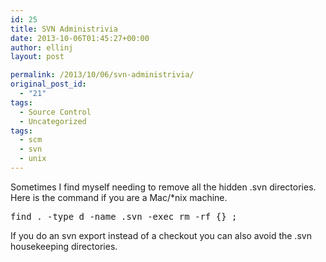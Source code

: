 ```yaml
---
id: 25
title: SVN Administrivia
date: 2013-10-06T01:45:27+00:00
author: ellinj
layout: post

permalink: /2013/10/06/svn-administrivia/
original_post_id:
  - "21"
tags:
  - Source Control
  - Uncategorized
tags:
  - scm
  - svn
  - unix
---
```

Sometimes I find myself needing to remove all the hidden .svn directories. Here is the command if you are a Mac/*nix machine. 

<pre>find . -type d -name .svn -exec rm -rf {} ;
</pre>

If you do an svn export instead of a checkout you can also avoid the .svn housekeeping directories.